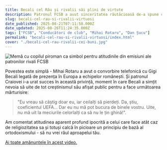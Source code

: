 ```yaml
---
title: Becali cel Rău și rivalii săi plini de virtute
description: Patronul FCSB a avut sinceritatea răutăcioasă de-a spune că nu se bucură de binele aproapelui său indiferent că e vorba de Șucu, Varga sau Rotaru... Deși aceștia spun că ei vor binele european al FCSB
slug: becali-cel-rau-si-rivalii-virtuosi
date_published: 2025-08-21T07:11:58.000Z
date_updated: 2025-08-26T11:24:35.000Z
tags: ["FCSB", "Conducători de club", "Mihai Rotaru", "Dan Șucu"]
permalink: "becali-cel-rau-si-rivalii-virtuosi/index.html"
cover: "./becali-cel-rau-rivalii-cei-buni.jpg"
---
```


![Memă cu copilul piroman ca simbol pentru atitudinile din emisiuni ale patronilor rivali FCSB](.becali-cel-rau-rivalii-cei-buni.jpg)

Povestea este simplă - Mihai Rotaru a avut o convorbire telefonică cu Gigi Becali legată de prezența în Europa a echipelor românești. Și patronul Craiovei i-a urat succes în această privință, moment în care Becali a simțit nevoia să uite de tot creștinismul său afișat public pentru a face următoarea mărturisire:

> "Eu vreau să câștig doar eu, iar ceilalți să pierdeți. Da, știu, coeficientul UEFA... Dar eu nu mă pot bucura de binele vostru. Uite, nu mă uit la meciurile celorlalți ca să nu le țin ghină!".

Am comentat atitudinea aparent profund ipocrită a celui care face atât caz de religiozitatea sa și totuși calcă în picioare un principiu de bază al ortodoxismului - să nu vrei răul aproapelui tău.

[Ai toate amănuntele în acest video.](https://www.youtube.com/watch?v=EClhvq4fezU)
